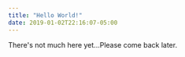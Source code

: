 ```yaml
---
title: "Hello World!"
date: 2019-01-02T22:16:07-05:00
---
```


There's not much here yet...Please come back later.